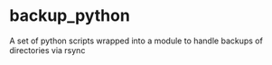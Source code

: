 # backup_python
A set of python scripts wrapped into a module to handle backups of directories via rsync
